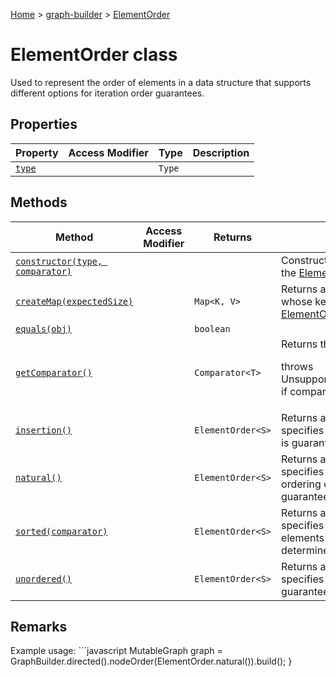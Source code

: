 [Home](./index) &gt; [graph-builder](./graph-builder.md) &gt; [ElementOrder](./graph-builder.elementorder.md)

# ElementOrder class

Used to represent the order of elements in a data structure that supports different options for iteration order guarantees.

## Properties

|  Property | Access Modifier | Type | Description |
|  --- | --- | --- | --- |
|  [`type`](./graph-builder.elementorder.type.md) |  | `Type` |  |

## Methods

|  Method | Access Modifier | Returns | Description |
|  --- | --- | --- | --- |
|  [`constructor(type, comparator)`](./graph-builder.elementorder.constructor.md) |  |  | Constructs a new instance of the [ElementOrder](./graph-builder.elementorder.md) class |
|  [`createMap(expectedSize)`](./graph-builder.elementorder.createmap.md) |  | `Map<K, V>` | Returns an empty mutable map whose keys will respect this [ElementOrder](./graph-builder.elementorder.md)<!-- -->. |
|  [`equals(obj)`](./graph-builder.elementorder.equals.md) |  | `boolean` |  |
|  [`getComparator()`](./graph-builder.elementorder.getcomparator.md) |  | `Comparator<T>` | Returns the Comparator used.<p/>throws UnsupportedOperationException if comparator is not defined |
|  [`insertion()`](./graph-builder.elementorder.insertion.md) |  | `ElementOrder<S>` | Returns an instance which specifies that insertion ordering is guaranteed. |
|  [`natural()`](./graph-builder.elementorder.natural.md) |  | `ElementOrder<S>` | Returns an instance which specifies that the natural ordering of the elements is guaranteed. |
|  [`sorted(comparator)`](./graph-builder.elementorder.sorted.md) |  | `ElementOrder<S>` | Returns an instance which specifies that the ordering of the elements is guaranteed to be determined by `comparator`<!-- -->. |
|  [`unordered()`](./graph-builder.elementorder.unordered.md) |  | `ElementOrder<S>` | Returns an instance which specifies that no ordering is guaranteed. |

## Remarks

<p>Example usage:
```javascript
MutableGraph<Integer> graph =
    GraphBuilder.directed().nodeOrder(ElementOrder.<Integer>natural()).build();
}

```
